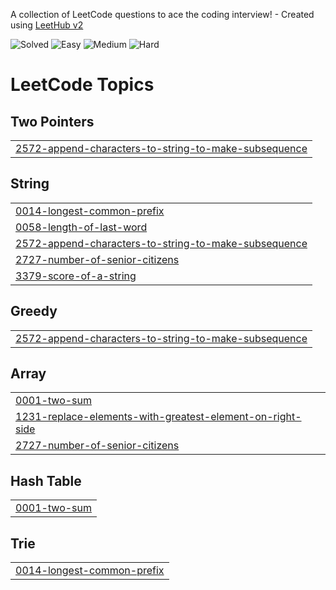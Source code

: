 A collection of LeetCode questions to ace the coding interview! - Created using [LeetHub v2](https://github.com/arunbhardwaj/LeetHub-2.0)

![Solved](https://img.shields.io/badge/LeetCode%20Solved-5-blue)
![Easy](https://img.shields.io/badge/Easy-4-brightgreen)
![Medium](https://img.shields.io/badge/Medium-1-yellow)
![Hard](https://img.shields.io/badge/Hard-0-red)
<!---LeetCode Topics Start-->
# LeetCode Topics
## Two Pointers
|  |
| ------- |
| [2572-append-characters-to-string-to-make-subsequence](https://github.com/davidjennicson/Leetcode-problems/tree/master/2572-append-characters-to-string-to-make-subsequence) |
## String
|  |
| ------- |
| [0014-longest-common-prefix](https://github.com/davidjennicson/Leetcode-problems/tree/master/0014-longest-common-prefix) |
| [0058-length-of-last-word](https://github.com/davidjennicson/Leetcode-problems/tree/master/0058-length-of-last-word) |
| [2572-append-characters-to-string-to-make-subsequence](https://github.com/davidjennicson/Leetcode-problems/tree/master/2572-append-characters-to-string-to-make-subsequence) |
| [2727-number-of-senior-citizens](https://github.com/davidjennicson/Leetcode-problems/tree/master/2727-number-of-senior-citizens) |
| [3379-score-of-a-string](https://github.com/davidjennicson/Leetcode-problems/tree/master/3379-score-of-a-string) |
## Greedy
|  |
| ------- |
| [2572-append-characters-to-string-to-make-subsequence](https://github.com/davidjennicson/Leetcode-problems/tree/master/2572-append-characters-to-string-to-make-subsequence) |
## Array
|  |
| ------- |
| [0001-two-sum](https://github.com/davidjennicson/Leetcode-problems/tree/master/0001-two-sum) |
| [1231-replace-elements-with-greatest-element-on-right-side](https://github.com/davidjennicson/Leetcode-problems/tree/master/1231-replace-elements-with-greatest-element-on-right-side) |
| [2727-number-of-senior-citizens](https://github.com/davidjennicson/Leetcode-problems/tree/master/2727-number-of-senior-citizens) |
## Hash Table
|  |
| ------- |
| [0001-two-sum](https://github.com/davidjennicson/Leetcode-problems/tree/master/0001-two-sum) |
## Trie
|  |
| ------- |
| [0014-longest-common-prefix](https://github.com/davidjennicson/Leetcode-problems/tree/master/0014-longest-common-prefix) |
<!---LeetCode Topics End-->
